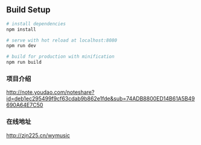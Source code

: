 ## Build Setup

```bash
# install dependencies
npm install

# serve with hot reload at localhost:8080
npm run dev

# build for production with minification
npm run build
```

### 项目介绍
http://note.youdao.com/noteshare?id=deb1ec295499f9cf63cdab9b862e1fde&sub=74ADB8800ED14B61A5B49690A64E7C50

### 在线地址
http://zjn225.cn/wymusic
